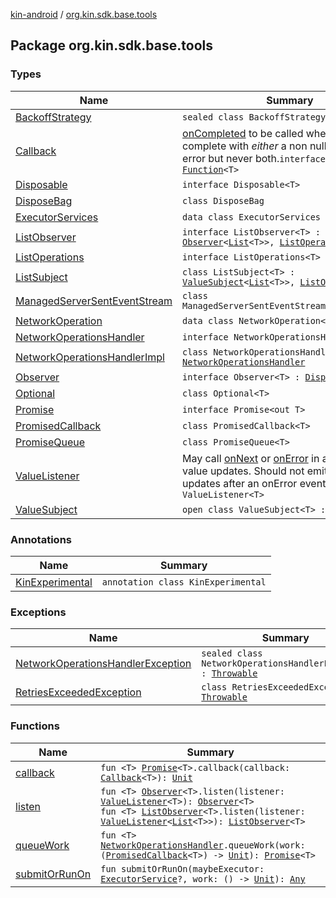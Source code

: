 [kin-android](../index.md) / [org.kin.sdk.base.tools](./index.md)

## Package org.kin.sdk.base.tools

### Types

| Name | Summary |
|---|---|
| [BackoffStrategy](-backoff-strategy/index.md) | `sealed class BackoffStrategy` |
| [Callback](-callback/index.md) | [onCompleted](-callback/on-completed.md) to be called when callback is complete with *either* a non null value or an error but never both.`interface Callback<T> : `[`Function`](https://kotlinlang.org/api/latest/jvm/stdlib/kotlin/-function/index.html)`<T>` |
| [Disposable](-disposable/index.md) | `interface Disposable<T>` |
| [DisposeBag](-dispose-bag/index.md) | `class DisposeBag` |
| [ExecutorServices](-executor-services/index.md) | `data class ExecutorServices` |
| [ListObserver](-list-observer/index.md) | `interface ListObserver<T> : `[`Observer`](-observer/index.md)`<`[`List`](https://kotlinlang.org/api/latest/jvm/stdlib/kotlin.collections/-list/index.html)`<T>>, `[`ListOperations`](-list-operations/index.md)`<T>` |
| [ListOperations](-list-operations/index.md) | `interface ListOperations<T>` |
| [ListSubject](-list-subject/index.md) | `class ListSubject<T> : `[`ValueSubject`](-value-subject/index.md)`<`[`List`](https://kotlinlang.org/api/latest/jvm/stdlib/kotlin.collections/-list/index.html)`<T>>, `[`ListObserver`](-list-observer/index.md)`<T>` |
| [ManagedServerSentEventStream](-managed-server-sent-event-stream/index.md) | `class ManagedServerSentEventStream<ResponseType>` |
| [NetworkOperation](-network-operation/index.md) | `data class NetworkOperation<ResponseType>` |
| [NetworkOperationsHandler](-network-operations-handler/index.md) | `interface NetworkOperationsHandler` |
| [NetworkOperationsHandlerImpl](-network-operations-handler-impl/index.md) | `class NetworkOperationsHandlerImpl : `[`NetworkOperationsHandler`](-network-operations-handler/index.md) |
| [Observer](-observer/index.md) | `interface Observer<T> : `[`Disposable`](-disposable/index.md)`<T>` |
| [Optional](-optional/index.md) | `class Optional<T>` |
| [Promise](-promise/index.md) | `interface Promise<out T>` |
| [PromisedCallback](-promised-callback/index.md) | `class PromisedCallback<T>` |
| [PromiseQueue](-promise-queue/index.md) | `class PromiseQueue<T>` |
| [ValueListener](-value-listener/index.md) | May call [onNext](-value-listener/on-next.md) or [onError](-value-listener/on-error.md) in a sequence of value updates. Should not emit onNext updates after an onError event.`interface ValueListener<T>` |
| [ValueSubject](-value-subject/index.md) | `open class ValueSubject<T> : `[`Observer`](-observer/index.md)`<T>` |

### Annotations

| Name | Summary |
|---|---|
| [KinExperimental](-kin-experimental/index.md) | `annotation class KinExperimental` |

### Exceptions

| Name | Summary |
|---|---|
| [NetworkOperationsHandlerException](-network-operations-handler-exception/index.md) | `sealed class NetworkOperationsHandlerException : `[`Throwable`](https://kotlinlang.org/api/latest/jvm/stdlib/kotlin/-throwable/index.html) |
| [RetriesExceededException](-retries-exceeded-exception/index.md) | `class RetriesExceededException : `[`Throwable`](https://kotlinlang.org/api/latest/jvm/stdlib/kotlin/-throwable/index.html) |

### Functions

| Name | Summary |
|---|---|
| [callback](callback.md) | `fun <T> `[`Promise`](-promise/index.md)`<T>.callback(callback: `[`Callback`](-callback/index.md)`<T>): `[`Unit`](https://kotlinlang.org/api/latest/jvm/stdlib/kotlin/-unit/index.html) |
| [listen](listen.md) | `fun <T> `[`Observer`](-observer/index.md)`<T>.listen(listener: `[`ValueListener`](-value-listener/index.md)`<T>): `[`Observer`](-observer/index.md)`<T>`<br>`fun <T> `[`ListObserver`](-list-observer/index.md)`<T>.listen(listener: `[`ValueListener`](-value-listener/index.md)`<`[`List`](https://kotlinlang.org/api/latest/jvm/stdlib/kotlin.collections/-list/index.html)`<T>>): `[`ListObserver`](-list-observer/index.md)`<T>` |
| [queueWork](queue-work.md) | `fun <T> `[`NetworkOperationsHandler`](-network-operations-handler/index.md)`.queueWork(work: (`[`PromisedCallback`](-promised-callback/index.md)`<T>) -> `[`Unit`](https://kotlinlang.org/api/latest/jvm/stdlib/kotlin/-unit/index.html)`): `[`Promise`](-promise/index.md)`<T>` |
| [submitOrRunOn](submit-or-run-on.md) | `fun submitOrRunOn(maybeExecutor: `[`ExecutorService`](https://docs.oracle.com/javase/6/docs/api/java/util/concurrent/ExecutorService.html)`?, work: () -> `[`Unit`](https://kotlinlang.org/api/latest/jvm/stdlib/kotlin/-unit/index.html)`): `[`Any`](https://kotlinlang.org/api/latest/jvm/stdlib/kotlin/-any/index.html) |
